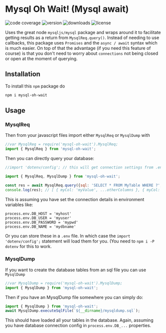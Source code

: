 # Mysql Oh Wait! (Mysql await)

![code coverage](https://img.shields.io/codecov/c/github/gbili/mysql-oh-wait.svg)
![version](https://img.shields.io/npm/v/mysql-oh-wait.svg)
![downloads](https://img.shields.io/npm/dm/mysql-oh-wait.svg)
![license](https://img.shields.io/npm/l/mysql-oh-wait.svg)

Uses the great node `mysqljs/mysql` package and wraps around it to facilitate getting results as a return from `MysqlReq.query()`. Instead of needing to use callbacks, this package uses `Promises` and the `async / await` syntax which is much easier.
On top of that the advantage (if you need this feature of course) is that you don't need to worry about `connections` not being closed or open at the moment of querying.

## Installation

To install this `npm` package do

```sh
npm i mysql-oh-wait
```

## Usage

### MysqlReq

Then from your javascript files import either `MysqlReq` or `MysqlDump` with

```js
//var MysqlReq = require('mysql-oh-wait').MysqlReq;
import { MysqlReq } from 'mysql-oh-wait';
```

Then you can directly query your database:

```js
//import 'dotenv/config'; // this will get connection settings from .env file

import { MysqlReq, MysqlDump } from 'mysql-oh-wait';

const res = await MysqlReq.query({sql: 'SELECT * FROM MyTable WHERE ?', values: {myCol: 'myValue'}});
console.log(res); // [ { myCol: 'myValue', ...otherColumns }, { myCol: 'myValue', ...otherColumns2 }, ...otherRows ]
```

This is assuming you have set the connection details in environment variables like:

```env
process.env.DB_HOST = 'myhost'
process.env.DB_USER = 'myuser'
process.env.DB_PASSWORD = 'mypwd'
process.env.DB_NAME = 'mydbname'
```

Or you can store these in a `.env` file. In which case the `import 'dotenv/config';` statement will load them for you. (You need to `npm i -P dotenv` for this to work.

### MysqlDump

If you want to create the database tables from an sql file you can use `MysqlDump`

```js
//var MysqlDump = require('mysql-oh-wait').MysqlDump;
import { MysqlDump } from 'mysql-oh-wait';
```

Then if you have an MysqlDump file somewhere you can simply do:

```js
import { MysqlDump } from 'mysql-oh-wait';
await MysqlDump.executeSqlFile(`${__dirname}/mysqldump.sql`);
```

This should have loaded all your tables in the database. Again, assuming you have database connection config in `process.env.DB_...` properties.
